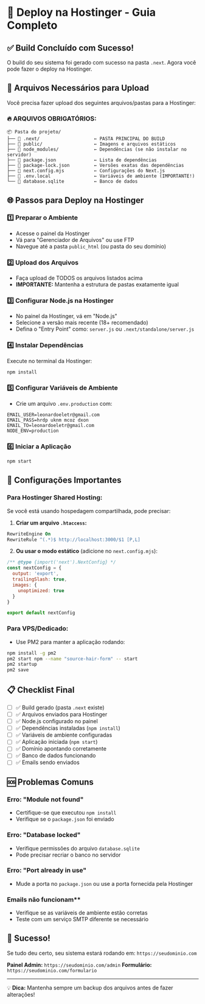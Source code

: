 # 🚀 Deploy na Hostinger - Guia Completo

## ✅ Build Concluído com Sucesso!

O build do seu sistema foi gerado com sucesso na pasta `.next`. Agora você pode fazer o deploy na Hostinger.

## 📁 Arquivos Necessários para Upload

Você precisa fazer upload dos seguintes arquivos/pastas para a Hostinger:

### 🔥 **ARQUIVOS OBRIGATÓRIOS:**
```
📦 Pasta do projeto/
├── 📁 .next/                    ← PASTA PRINCIPAL DO BUILD
├── 📁 public/                   ← Imagens e arquivos estáticos
├── 📁 node_modules/             ← Dependências (se não instalar no servidor)
├── 📄 package.json              ← Lista de dependências
├── 📄 package-lock.json         ← Versões exatas das dependências
├── 📄 next.config.mjs           ← Configurações do Next.js
├── 📄 .env.local                ← Variáveis de ambiente (IMPORTANTE!)
└── 📄 database.sqlite           ← Banco de dados
```

## 🌐 Passos para Deploy na Hostinger

### 1️⃣ **Preparar o Ambiente**
- Acesse o painel da Hostinger
- Vá para "Gerenciador de Arquivos" ou use FTP
- Navegue até a pasta `public_html` (ou pasta do seu domínio)

### 2️⃣ **Upload dos Arquivos**
- Faça upload de TODOS os arquivos listados acima
- **IMPORTANTE:** Mantenha a estrutura de pastas exatamente igual

### 3️⃣ **Configurar Node.js na Hostinger**
- No painel da Hostinger, vá em "Node.js"
- Selecione a versão mais recente (18+ recomendado)
- Defina o "Entry Point" como: `server.js` ou `.next/standalone/server.js`

### 4️⃣ **Instalar Dependências**
Execute no terminal da Hostinger:
```bash
npm install
```

### 5️⃣ **Configurar Variáveis de Ambiente**
- Crie um arquivo `.env.production` com:
```env
EMAIL_USER=leonardoeletr@gmail.com
EMAIL_PASS=hrdp uknm mcoz dxon
EMAIL_TO=leonardoeletr@gmail.com
NODE_ENV=production
```

### 6️⃣ **Iniciar a Aplicação**
```bash
npm start
```

## 🔧 Configurações Importantes

### **Para Hostinger Shared Hosting:**
Se você está usando hospedagem compartilhada, pode precisar:

1. **Criar um arquivo `.htaccess`:**
```apache
RewriteEngine On
RewriteRule ^(.*)$ http://localhost:3000/$1 [P,L]
```

2. **Ou usar o modo estático** (adicione no `next.config.mjs`):
```javascript
/** @type {import('next').NextConfig} */
const nextConfig = {
  output: 'export',
  trailingSlash: true,
  images: {
    unoptimized: true
  }
}

export default nextConfig
```

### **Para VPS/Dedicado:**
- Use PM2 para manter a aplicação rodando:
```bash
npm install -g pm2
pm2 start npm --name "source-hair-form" -- start
pm2 startup
pm2 save
```

## 📋 Checklist Final

- [ ] ✅ Build gerado (pasta `.next` existe)
- [ ] ✅ Arquivos enviados para Hostinger
- [ ] ✅ Node.js configurado no painel
- [ ] ✅ Dependências instaladas (`npm install`)
- [ ] ✅ Variáveis de ambiente configuradas
- [ ] ✅ Aplicação iniciada (`npm start`)
- [ ] ✅ Domínio apontando corretamente
- [ ] ✅ Banco de dados funcionando
- [ ] ✅ Emails sendo enviados

## 🆘 Problemas Comuns

### **Erro: "Module not found"**
- Certifique-se que executou `npm install`
- Verifique se o `package.json` foi enviado

### **Erro: "Database locked"**
- Verifique permissões do arquivo `database.sqlite`
- Pode precisar recriar o banco no servidor

### **Erro: "Port already in use"**
- Mude a porta no `package.json` ou use a porta fornecida pela Hostinger

### **Emails não funcionam****
- Verifique se as variáveis de ambiente estão corretas
- Teste com um serviço SMTP diferente se necessário

## 🎉 Sucesso!

Se tudo deu certo, seu sistema estará rodando em:
`https://seudominio.com`

**Painel Admin:** `https://seudominio.com/admin`
**Formulário:** `https://seudominio.com/formulario`

---

💡 **Dica:** Mantenha sempre um backup dos arquivos antes de fazer alterações!
